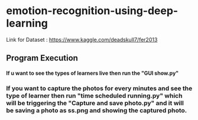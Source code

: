 # emotion-recognition-using-deep-learning

Link for Dataset : https://www.kaggle.com/deadskull7/fer2013

## Program Execution

#### If u want to see the types of learners live then run the "GUI show.py"

### If you want to capture the photos for every minutes and see the type of learner then run "time scheduled running.py" which will be triggering the "Capture and save photo.py" and it will be saving a photo as ss.png and showing the captured photo.
